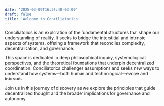 ```yaml
---
date: '2025-03-09T16:59:40-03:00'
draft: false
title: 'Welcome to Conciliatorics'
---
```


Conciliatorics is an exploration of the fundamental structures that shape our understanding of reality. It seeks to bridge the interstitial and intrinsic aspects of systems, offering a framework that reconciles complexity, decentralization, and governance.

This space is dedicated to deep philosophical inquiry, systemological perspectives, and the theoretical foundations that underpin decentralized coordination. Conciliatorics challenges assumptions and seeks new ways to understand how systems—both human and technological—evolve and interact.

Join us in this journey of discovery as we explore the principles that guide decentralized thought and the broader implications for governance and autonomy.